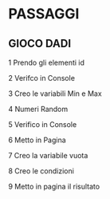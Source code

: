 # PASSAGGI

## GIOCO DADI
1 Prendo gli elementi id

2 Verifco in Console

3 Creo le variabili Min e Max

4 Numeri Random 


5 Verifico in Console


6 Metto in Pagina

7 Creo la variabile vuota 


8 Creo le condizioni 


9 Metto in pagina il risultato
